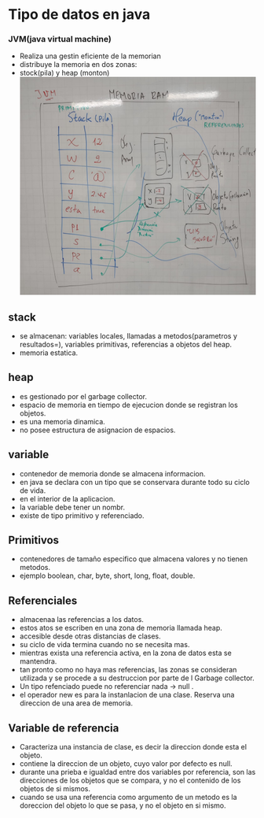# Tipo de datos en java

### JVM(java virtual machine)

* Realiza una gestin eficiente de la memorian 
*  distribuye la memoria en dos zonas:
* stock(pila) y heap (monton)
![Ram](ram.jpeg.jpeg)
## stack
* se almacenan: variables locales, llamadas a metodos(parametros y resultados=), variables primitivas, referencias a objetos del heap.
* memoria estatica.

## heap
* es gestionado por el garbage collector.
* espacio de memoria en tiempo de ejecucion donde se registran los objetos.
* es una memoria dinamica.
* no posee estructura de asignacion de espacios.

## variable
* contenedor de memoria donde se almacena informacion.
* en java se declara con un tipo que se conservara durante todo su ciclo de vida.
* en el interior de la aplicacion. 
* la variable debe tener un nombr.
* existe de tipo primitivo y referenciado.

## Primitivos
* contenedores de tamaño especifico que almacena valores y no tienen metodos.
* ejemplo boolean, char, byte, short, long, float, double.

## Referenciales
* almacenaa las referencias a los datos.
* estos atos se escriben en una zona de memoria llamada heap.
* accesible desde otras distancias de clases.
* su ciclo de vida termina cuando no se necesita mas.
* mientras exista una referencia activa, en la zona de datos esta se mantendra.
* tan pronto como no haya mas referencias, las zonas se consideran utilizada y se procede a su destruccion por parte de l Garbage collector.
* Un tipo refenciado puede no referenciar nada -> null .
* el operador new es para la instanlacion de una clase. Reserva una direccion de una area de memoria.

## Variable de referencia
* Caracteriza una instancia de clase, es decir la direccion donde esta el objeto.
* contiene la direccion de un objeto, cuyo valor por defecto es null.
* durante una prieba e igualdad entre dos variables por referencia, son las direcciones de los objetos que se compara, y no el contenido de los objetos de si mismos.
* cuando se usa una referencia como argumento de un metodo es la doreccion del objeto lo que se pasa, y no el objeto en si mismo.
